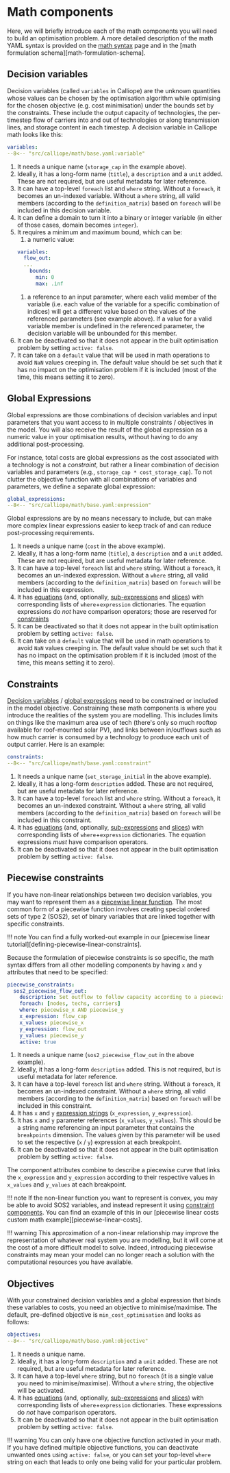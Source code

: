 
# Math components

Here, we will briefly introduce each of the math components you will need to build an optimisation problem.
A more detailed description of the math YAML syntax is provided on the [math syntax](syntax.md) page and in the [math formulation schema][math-formulation-schema].

## Decision variables

Decision variables (called `variables` in Calliope) are the unknown quantities whose values can be chosen by the optimisation algorithm while optimising for the chosen objective (e.g. cost minimisation) under the bounds set by the constraints.
These include the output capacity of technologies, the per-timestep flow of carriers into and out of technologies or along transmission lines, and storage content in each timestep.
A decision variable in Calliope math looks like this:

```yaml
variables:
--8<-- "src/calliope/math/base.yaml:variable"
```

1. It needs a unique name (`storage_cap` in the example above).
1. Ideally, it has a long-form name (`title`), a `description` and a `unit` added.
These are not required, but are useful metadata for later reference.
1. It can have a top-level `foreach` list and `where` string.
Without a `foreach`, it becomes an un-indexed variable.
Without a `where` string, all valid members (according to the `definition_matrix`) based on `foreach` will be included in this decision variable.
1. It can define a domain to turn it into a binary or integer variable (in either of those cases, domain becomes `integer`).
1. It requires a minimum and maximum bound, which can be:
    1. a numeric value:
    ```yaml
    variables:
      flow_out:
      ...
        bounds:
          min: 0
          max: .inf
    ```
    1. a reference to an input parameter, where each valid member of the variable (i.e. each value of the variable for a specific combination of indices) will get a different value based on the values of the referenced parameters (see example above).
    If a value for a valid variable member is undefined in the referenced parameter, the decision variable will be unbounded for this member.
1. It can be deactivated so that it does not appear in the built optimisation problem by setting `active: false`.
1. It can take on a `default` value that will be used in math operations to avoid `NaN` values creeping in.
The default value should be set such that it has no impact on the optimisation problem if it is included (most of the time, this means setting it to zero).

## Global Expressions

Global expressions are those combinations of decision variables and input parameters that you want access to in multiple constraints / objectives in the model.
You will also receive the result of the global expression as a numeric value in your optimisation results, without having to do any additional post-processing.

For instance, total costs are global expressions as the cost associated with a technology is not a _constraint_, but rather a linear combination of decision variables and parameters (e.g., `storage_cap * cost_storage_cap`).
To not clutter the objective function with all combinations of variables and parameters, we define a separate global expression:

```yaml
global_expressions:
--8<-- "src/calliope/math/base.yaml:expression"
```

Global expressions are by no means necessary to include, but can make more complex linear expressions easier to keep track of and can reduce post-processing requirements.

1. It needs a unique name (`cost` in the above example).
1. Ideally, it has a long-form name (`title`), a `description` and a `unit` added.
These are not required, but are useful metadata for later reference.
1. It can have a top-level `foreach` list and `where` string.
Without a `foreach`, it becomes an un-indexed expression.
Without a `where` string, all valid members (according to the `definition_matrix`) based on `foreach` will be included in this expression.
1. It has [equations](syntax.md#equations) (and, optionally, [sub-expressions](syntax.md#sub-expressions) and [slices](syntax.md#slices)) with corresponding lists of `where`+`expression` dictionaries.
The equation expressions do _not_ have comparison operators; those are reserved for [constraints](#constraints)
1. It can be deactivated so that it does not appear in the built optimisation problem by setting `active: false`.
1. It can take on a `default` value that will be used in math operations to avoid `NaN` values creeping in.
The default value should be set such that it has no impact on the optimisation problem if it is included (most of the time, this means setting it to zero).

## Constraints

[Decision variables](#decision-variables) / [global expressions](#global-expressions) need to be constrained or included in the model objective.
Constraining these math components is where you introduce the realities of the system you are modelling.
This includes limits on things like the maximum area use of tech (there's only so much rooftop available for roof-mounted solar PV), and links between in/outflows such as how much carrier is consumed by a technology to produce each unit of output carrier.
Here is an example:

```yaml
constraints:
--8<-- "src/calliope/math/base.yaml:constraint"
```

1. It needs a unique name (`set_storage_initial` in the above example).
1. Ideally, it has a long-form `description` added.
These are not required, but are useful metadata for later reference.
1. It can have a top-level `foreach` list and `where` string.
Without a `foreach`, it becomes an un-indexed constraint.
Without a `where` string, all valid members (according to the `definition_matrix`) based on `foreach` will be included in this constraint.
1. It has [equations](syntax.md#equations) (and, optionally, [sub-expressions](syntax.md#sub-expressions) and [slices](syntax.md#slices)) with corresponding lists of `where`+`expression` dictionaries.
The equation expressions _must_ have comparison operators.
1. It can be deactivated so that it does not appear in the built optimisation problem by setting `active: false`.

## Piecewise constraints

If you have non-linear relationships between two decision variables, you may want to represent them as a [piecewise linear function](https://en.wikipedia.org/wiki/Piecewise_linear_function).
The most common form of a piecewise function involves creating special ordered sets of type 2 (SOS2), set of binary variables that are linked together with specific constraints.

!!! note
    You can find a fully worked-out example in our [piecewise linear tutorial][defining-piecewise-linear-constraints].

Because the formulation of piecewise constraints is so specific, the math syntax differs from all other modelling components by having `x` and `y` attributes that need to be specified:

```yaml
piecewise_constraints:
  sos2_piecewise_flow_out:
    description: Set outflow to follow capacity according to a piecewise curve.
    foreach: [nodes, techs, carriers]
    where: piecewise_x AND piecewise_y
    x_expression: flow_cap
    x_values: piecewise_x
    y_expression: flow_out
    y_values: piecewise_y
    active: true
```

1. It needs a unique name (`sos2_piecewise_flow_out` in the above example).
1. Ideally, it has a long-form `description` added.
This is not required, but is useful metadata for later reference.
1. It can have a top-level `foreach` list and `where` string.
Without a `foreach`, it becomes an un-indexed constraint.
Without a `where` string, all valid members (according to the `definition_matrix`) based on `foreach` will be included in this constraint.
1. It has `x` and `y` [expression strings](syntax.md#expression-strings) (`x_expression`, `y_expression`).
1. It has `x` and `y` parameter references (`x_values`, `y_values`).
This should be a string name referencing an input parameter that contains the `breakpoints` dimension.
The values given by this parameter will be used to set the respective (`x` / `y`) expression at each breakpoint.
1. It can be deactivated so that it does not appear in the built optimisation problem by setting `active: false`.

The component attributes combine to describe a piecewise curve that links the `x_expression` and `y_expression` according to their respective values in `x_values` and `y_values` at each breakpoint.

!!! note
    If the non-linear function you want to represent is convex, you may be able to avoid SOS2 variables, and instead represent it using [constraint components](#constraints).
    You can find an example of this in our [piecewise linear costs custom math example][piecewise-linear-costs].

!!! warning
    This approximation of a non-linear relationship may improve the representation of whatever real system you are modelling, but it will come at the cost of a more difficult model to solve.
    Indeed, introducing piecewise constraints may mean your model can no longer reach a solution with the computational resources you have available.

## Objectives

With your constrained decision variables and a global expression that binds these variables to costs, you need an objective to minimise/maximise. The default, pre-defined objective is `min_cost_optimisation` and looks as follows:

```yaml
objectives:
--8<-- "src/calliope/math/base.yaml:objective"
```

1. It needs a unique name.
1. Ideally, it has a long-form `description` and a `unit` added.
These are not required, but are useful metadata for later reference.
1. It can have a top-level `where` string, but no `foreach` (it is a single value you need to minimise/maximise).
Without a `where` string, the objective will be activated.
1. It has [equations](syntax.md#equations) (and, optionally, [sub-expressions](syntax.md#sub-expressions) and [slices](syntax.md#slices)) with corresponding lists of `where`+`expression` dictionaries.
These expressions do _not_ have comparison operators.
1. It can be deactivated so that it does not appear in the built optimisation problem by setting `active: false`.

!!! warning
    You can only have one objective function activated in your math.
    If you have defined multiple objective functions, you can deactivate unwanted ones using `active: false`, or you can set your top-level `where` string on each that leads to only one being valid for your particular problem.
